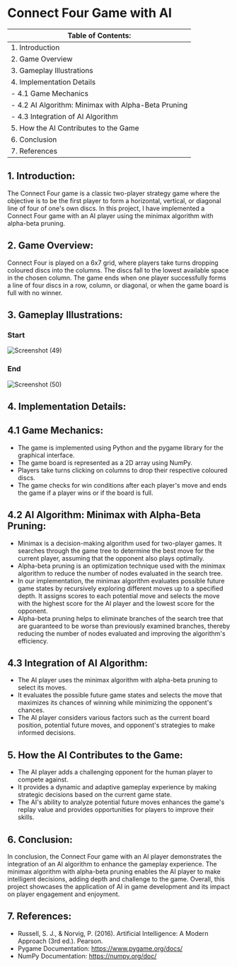 # Connect Four Game with AI

| Table of Contents: |
|--------------------|
| 1. Introduction |
| 2. Game Overview |
| 3. Gameplay Illustrations |
| 4. Implementation Details |
|           - 4.1 Game Mechanics |
|           - 4.2 AI Algorithm: Minimax with Alpha-Beta Pruning |
|           - 4.3 Integration of AI Algorithm |
| 5. How the AI Contributes to the Game |
| 6. Conclusion |
| 7. References |


## 1. Introduction:

The Connect Four game is a classic two-player strategy game where the objective is to be the first player to form a horizontal, vertical, or diagonal line of four of one's own discs. In this project, I have implemented a Connect Four game with an AI player using the minimax algorithm with alpha-beta pruning.

## 2. Game Overview:

Connect Four is played on a 6x7 grid, where players take turns dropping coloured discs into the columns. The discs fall to the lowest available space in the chosen column. The game ends when one player successfully forms a line of four discs in a row, column, or diagonal, or when the game board is full with no winner.


## 3. Gameplay Illustrations:                  

### Start
 ![Screenshot (49)](https://github.com/bluniv/Connect-Four-Game-with-AI/assets/152321937/df27a75b-f63a-4d8d-93eb-2e2a514a37b9)

### End
![Screenshot (50)](https://github.com/bluniv/Connect-Four-Game-with-AI/assets/152321937/934334eb-5ca5-4cee-85a6-1c9ecfba92e1)




## 4. Implementation Details:

## 4.1 Game Mechanics:

- The game is implemented using Python and the pygame library for the graphical interface.
- The game board is represented as a 2D array using NumPy.
- Players take turns clicking on columns to drop their respective coloured discs.
- The game checks for win conditions after each player's move and ends the game if a player wins or if the board is full.

## 4.2 AI Algorithm: Minimax with Alpha-Beta Pruning:

- Minimax is a decision-making algorithm used for two-player games. It searches through the game tree to determine the best move for the current player, assuming that the opponent also plays optimally.
- Alpha-beta pruning is an optimization technique used with the minimax algorithm to reduce the number of nodes evaluated in the search tree.
- In our implementation, the minimax algorithm evaluates possible future game states by recursively exploring different moves up to a specified depth. It assigns scores to each potential move and selects the move with the highest score for the AI player and the lowest score for the opponent.
- Alpha-beta pruning helps to eliminate branches of the search tree that are guaranteed to be worse than previously examined branches, thereby reducing the number of nodes evaluated and improving the algorithm's efficiency.

## 4.3 Integration of AI Algorithm:

- The AI player uses the minimax algorithm with alpha-beta pruning to select its moves.
- It evaluates the possible future game states and selects the move that maximizes its chances of winning while minimizing the opponent's chances.
- The AI player considers various factors such as the current board position, potential future moves, and opponent's strategies to make informed decisions.

## 5. How the AI Contributes to the Game:

- The AI player adds a challenging opponent for the human player to compete against.
- It provides a dynamic and adaptive gameplay experience by making strategic decisions based on the current game state.
- The AI's ability to analyze potential future moves enhances the game's replay value and provides opportunities for players to improve their skills.

## 6. Conclusion:

In conclusion, the Connect Four game with an AI player demonstrates the integration of an AI algorithm to enhance the gameplay experience. The minimax algorithm with alpha-beta pruning enables the AI player to make intelligent decisions, adding depth and challenge to the game. Overall, this project showcases the application of AI in game development and its impact on player engagement and enjoyment.

## 7. References:

- Russell, S. J., & Norvig, P. (2016). Artificial Intelligence: A Modern Approach (3rd ed.). Pearson.
- Pygame Documentation: https://www.pygame.org/docs/
- NumPy Documentation: https://numpy.org/doc/
